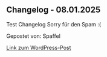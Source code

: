 ## Changelog - 08.01.2025

Test Changelog Sorry für den Spam :(

Gepostet von: Spaffel

[Link zum WordPress-Post](https://spaffel.vip/?p=206)


